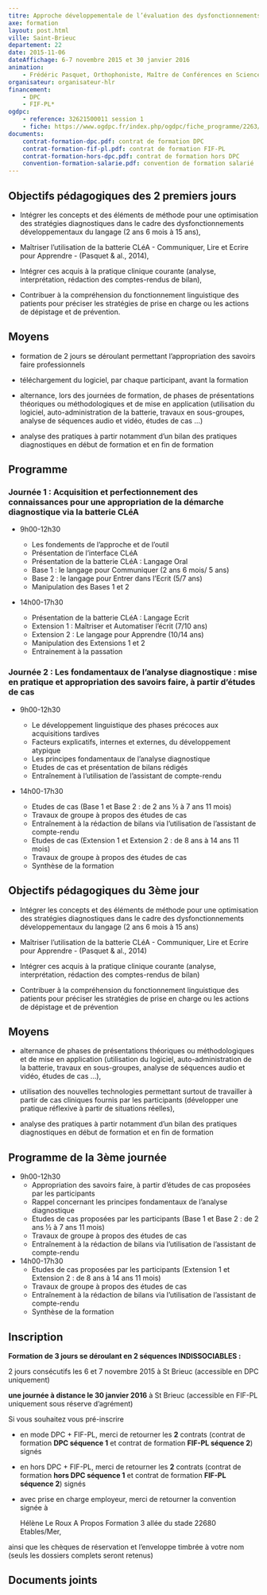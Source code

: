 ```yaml
---
titre: Approche développementale de l’évaluation des dysfonctionnements du langage oral et écrit chez l’enfant et l’adolescent - Batterie CLéA
axe: formation
layout: post.html
ville: Saint-Brieuc
departement: 22
date: 2015-11-06
dateAffichage: 6-7 novembre 2015 et 30 janvier 2016 
animation:
    - Frédéric Pasquet, Orthophoniste, Maître de Conférences en Sciences du Langage
organisateur: organisateur-hlr
financement:
    - DPC
    - FIF-PL*
ogdpc:
    - reference: 32621500011 session 1
    - fiche: https://www.ogdpc.fr/index.php/ogdpc/fiche_programme/2263/73386
documents:
    contrat-formation-dpc.pdf: contrat de formation DPC
    contrat-formation-fif-pl.pdf: contrat de formation FIF-PL    
    contrat-formation-hors-dpc.pdf: contrat de formation hors DPC
    convention-formation-salarie.pdf: convention de formation salarié
---
```


## Objectifs pédagogiques des 2 premiers jours

- Intégrer les concepts et des éléments de méthode pour une optimisation des stratégies diagnostiques dans le cadre 
des dysfonctionnements développementaux du langage (2 ans 6 mois à 15 ans), 

- Maîtriser l’utilisation de la batterie CLéA - Communiquer, Lire et Ecrire pour Apprendre - (Pasquet & al., 2014),

- Intégrer ces acquis à la pratique clinique courante (analyse, interprétation, rédaction des comptes-rendus de bilan), 

- Contribuer à la compréhension du fonctionnement linguistique des patients pour préciser les stratégies de prise en charge ou les actions de dépistage et de prévention.

## Moyens
 
- formation de 2 jours se déroulant permettant l’appropriation des savoirs faire professionnels

- téléchargement du logiciel, par chaque participant, avant la formation 

- alternance, lors des journées de formation, de phases de présentations théoriques ou méthodologiques et de mise en application (utilisation du logiciel, auto-administration de la batterie, travaux en sous-groupes, analyse de séquences 
audio et vidéo, études de cas …) 

- analyse des pratiques à partir notamment d’un bilan des pratiques diagnostiques en début de formation et en fin de  formation 

## Programme

### Journée 1 : Acquisition et perfectionnement des connaissances pour une appropriation de la démarche diagnostique via la batterie CLéA

- 9h00-12h30
    - Les fondements de l’approche et de l’outil
    - Présentation de l’interface CLéA
    - Présentation de la batterie CLéA : Langage Oral 
    - Base 1 : le langage pour Communiquer (2 ans 6 mois/ 5 ans) 
    - Base 2 : le langage pour Entrer dans l’Ecrit (5/7 ans)
    - Manipulation des Bases 1 et 2 

- 14h00-17h30
    - Présentation de la batterie CLéA : Langage Ecrit
    - Extension 1 : Maîtriser et Automatiser l’écrit (7/10  ans) 
    - Extension 2 : Le langage pour Apprendre (10/14  ans)
    - Manipulation des Extensions 1 et 2 
    - Entrainement à la passation

### Journée 2 : Les fondamentaux de l’analyse diagnostique : mise en pratique et appropriation des savoirs faire, à partir d’études de cas

- 9h00-12h30
    - Le développement linguistique des phases précoces aux acquisitions tardives  
    - Facteurs  explicatifs,  internes et externes, du développement atypique
    - Les principes fondamentaux de l’analyse diagnostique
    - Etudes de cas et présentation de bilans rédigés
    - Entraînement à l’utilisation de l’assistant de compte-rendu

- 14h00-17h30

    - Etudes de cas (Base 1 et Base 2 : de 2 ans ½ à 7 ans 11 mois)
    - Travaux de groupe à propos des études de cas
    - Entraînement à la rédaction de bilans via l’utilisation de l’assistant de compte-rendu
    - Etudes de cas (Extension 1 et Extension 2 : de 8 ans à 14 ans 11 mois)
    - Travaux de groupe à propos des études de cas
    - Synthèse de la formation

## Objectifs pédagogiques du 3ème jour 

- Intégrer les concepts et des éléments de méthode pour une optimisation des stratégies diagnostiques dans le cadre  des dysfonctionnements développementaux du langage (2 ans 6 mois à 15 ans) 

- Maîtriser l’utilisation de la batterie CLéA - Communiquer, Lire et Ecrire pour Apprendre - (Pasquet & al., 2014)

- Intégrer ces acquis à la pratique clinique courante (analyse, interprétation, rédaction des comptes-rendus de bilan) 

- Contribuer à la compréhension du fonctionnement linguistique des patients pour préciser les stratégies de prise en charge ou les actions de dépistage et de prévention

## Moyens 

- alternance de phases de présentations théoriques ou méthodologiques et de mise en application (utilisation du logiciel, auto-administration de la batterie, travaux en sous-groupes, analyse de séquences audio et vidéo, études de cas …), 

- utilisation des nouvelles technologies permettant surtout de travailler à partir de cas cliniques fournis par les participants (développer une pratique réflexive à partir de situations réelles), 

- analyse des pratiques à partir notamment d’un bilan des pratiques diagnostiques en début de formation et en fin de formation

## Programme de la 3ème journée

- 9h00-12h30
    - Appropriation des savoirs faire, à partir d’études de cas proposées par les participants 
    - Rappel concernant les principes fondamentaux de l’analyse diagnostique
    - Etudes de cas proposées par les participants (Base 1 et Base 2 : de 2 ans ½ à 7 ans 11 mois)
    - Travaux de groupe à propos des études de cas
    - Entraînement à la rédaction de bilans via l’utilisation de l’assistant de compte-rendu
- 14h00-17h30
    - Etudes de cas proposées par les participants (Extension 1 et Extension 2 : de 8 ans à 14 ans 11 mois)
    - Travaux de groupe à propos des études de cas
    - Entraînement à la rédaction de bilans via l’utilisation de l’assistant de compte-rendu
    - Synthèse de la formation

## Inscription

**Formation de 3 jours se déroulant en 2 séquences INDISSOCIABLES :**

2 jours consécutifs les 6 et 7 novembre 2015 à St Brieuc (accessible en DPC uniquement)

<!--Inscription sur le site [ogdpc](http://www.ogdpc.fr/)

N° de référence du programme : 32621500011 session 1
[accéder à la ficher ogdpc](https://www.ogdpc.fr/index.php/ogdpc/fiche_programme/2263/73386)
-->
**une journée à distance le 30 janvier 2016** à St Brieuc (accessible en FIF-PL uniquement sous réserve d’agrément)

Si vous souhaitez vous pré-inscrire 
- en mode DPC + FIF-PL, merci de retourner les **2** contrats (contrat de formation **DPC séquence 1** et contrat de formation **FIF-PL séquence 2**) signés
- en hors DPC + FIF-PL, merci de retourner les **2** contrats (contrat de formation **hors DPC séquence 1** et contrat de formation **FIF-PL séquence 2**) signés
- avec prise en charge employeur, merci de retourner la convention signée à 

    Hélène Le Roux
    A Propos Formation 
    3 allée du stade 
    22680 Etables/Mer, 

ainsi que les chèques de réservation et l’enveloppe timbrée à votre nom (seuls les dossiers complets seront retenus)
## Documents joints

<!--
    Règlement intérieur A Propos (PDF – 413.8 ko)
    Programme novembre 2015 (PDF – 50.5 ko)
    Programme janvier 2016 (PDF – 40.7 ko)
    Contrat de formation DPC séquence 1 (PDF – 549.5 ko)
    Convention de formation salarié(e)s (PDF – 548.7 ko)
    Contrat de formation hors DPC séquence 1 (PDF – 477.6 ko)
    Contrat de formation FIF-PL séquence 2 (PDF – 477.3 ko)
-->